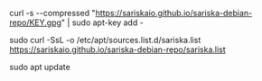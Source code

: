 curl -s --compressed "https://sariskaio.github.io/sariska-debian-repo/KEY.gpg" | sudo apt-key add -


sudo curl -SsL -o /etc/apt/sources.list.d/sariska.list https://sariskaio.github.io/sariska-debian-repo/sariska.list


sudo apt update
